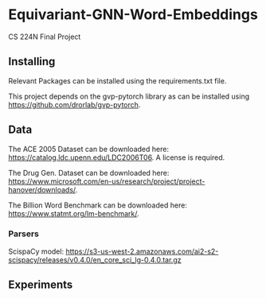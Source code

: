 # Equivariant-GNN-Word-Embeddings

CS 224N Final Project

## Installing

Relevant Packages can be installed using the requirements.txt file.

This project depends on the gvp-pytorch library as can be installed using https://github.com/drorlab/gvp-pytorch.

## Data

The ACE 2005 Dataset can be downloaded here: https://catalog.ldc.upenn.edu/LDC2006T06. A license is required.

The Drug Gen. Dataset can be downloaded
here: https://www.microsoft.com/en-us/research/project/project-hanover/downloads/.

The Billion Word Benchmark can be downloaded here: https://www.statmt.org/lm-benchmark/.

### Parsers
ScispaCy model: https://s3-us-west-2.amazonaws.com/ai2-s2-scispacy/releases/v0.4.0/en_core_sci_lg-0.4.0.tar.gz
## Experiments



